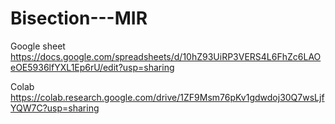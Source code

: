 # Bisection---MIR

 Google sheet
https://docs.google.com/spreadsheets/d/10hZ93UiRP3VERS4L6FhZc6LAOeOE5936lfYXL1Ep6rU/edit?usp=sharing



Colab
https://colab.research.google.com/drive/1ZF9Msm76pKv1gdwdoj30Q7wsLjfYQW7C?usp=sharing
